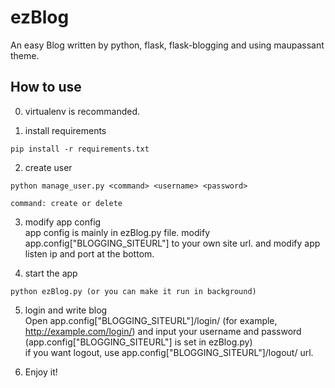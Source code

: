 # ezBlog
An easy Blog written by python, flask, flask-blogging and using maupassant theme.

## How to use
0. virtualenv is recommanded.

1. install requirements
  ```
  pip install -r requirements.txt
  ```

2. create user
  ```
  python manage_user.py <command> <username> <password>

  command: create or delete
  ```

3. modify app config  
  app config is mainly in ezBlog.py file. modify app.config["BLOGGING_SITEURL"] to your own site url. and modify app listen ip and port at the bottom.

4. start the app
  ```
  python ezBlog.py (or you can make it run in background)
  ```

5. login and write blog  
  Open app.config["BLOGGING_SITEURL"]/login/ (for example, http://example.com/login/) and input your username and password
  (app.config["BLOGGING_SITEURL"] is set in ezBlog.py)  
  if you want logout, use app.config["BLOGGING_SITEURL"]/logout/ url.

6. Enjoy it!
